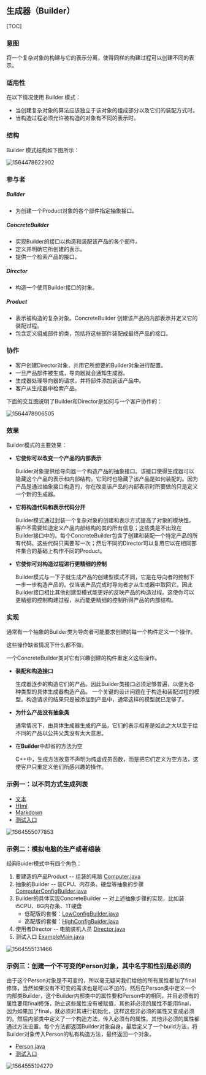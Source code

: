 ## 生成器（Builder）

[TOC]

### 意图

将一个复杂对象的构建与它的表示分离，使得同样的构建过程可以创建不同的表示。

### 适用性
在以下情况使用 Builder 模式：

- 当创建复杂对象的算法应该独立于该对象的组成部分以及它们的装配方式时。
- 当构造过程必须允许被构造的对象有不同的表示时。

### 结构

Builder 模式结构如下图所示：

![1564478622902](assets/1564478622902.png)

### 参与者

##### Builder

- 为创建一个Product对象的各个部件指定抽象接口。

##### ConcreteBuilder

- 实现Builder的接口以构造和装配该产品的各个部件。
- 定义并明确它所创建的表示。
- 提供一个检索产品的接口。

##### Director

- 构造一个使用Builder接口的对象。

##### Product

- 表示被构造的复杂对象。ConcreteBuilder 创建该产品的内部表示并定义它的装配过程。
- 包含定义组成部件的类，包括将这些部件装配成最终产品的接口。

### 协作
-	客户创建Director对象，并用它所想要的Builder对象进行配置。
-	一旦产品部件被生成，导向器就会通知生成器。
-	生成器处理导向器的请求，并将部件添加到该产品中。
-	客户从生成器中检索产品。

下面的交互图说明了Builder和Director是如何与一个客户协作的：

![1564478906505](assets/1564478906505.png)

### 效果

Builder模式的主要效果：

- **它使你可以改变一个产品的内部表示** 

  Builder对象提供给导向器一个构造产品的抽象接口。该接口使得生成器可以隐藏这个产品的表示和内部结构。它同时也隐藏了该产品是如何装配的。因为产品是通过抽象接口构造的，你在改变该产品的内部表示时所要做的只是定义一个新的生成器。

- **它将构造代码和表示代码分开**

  Builder模式通过封装一个复杂对象的创建和表示方式提高了对象的模块性。客户不需要知道定义产品内部结构的类的所有信息；这些类是不出现在Builder接口中的。每个ConcreteBuilder包含了创建和装配一个特定产品的所有代码。这些代码只需要写一次；然后不同的Director可以复用它以在相同部件集合的基础上构作不同的Product。

- **它使你可对构造过程进行更精细的控制**

  Builder模式与一下子就生成产品的创建型模式不同，它是在导向者的控制下一步一步构造产品的。仅当该产品完成时导向者才从生成器中取回它。因此Builder接口相比其他创建型模式能更好的反映产品的构造过程。这使你可以更精细的控制构建过程，从而能更精细的控制所得产品的内部结构。

### 实现

通常有一个抽象的Builder类为导向者可能要求创建的每一个构件定义一个操作。

这些操作缺省情况下什么都不做。

一个ConcreteBuilder类对它有兴趣创建的构件重定义这些操作。

- **装配和构造接口**

  生成器逐步的构造它们的产品。因此Builder类接口必须足够普遍，以便为各种类型的具体生成器构造产品。
  一个关键的设计问题在于构造和装配过程的模型。构造请求的结果只是被添加到产品中，通常这样的模型就已足够了。

- **为什么产品没有抽象类**

  通常情况下，由具体生成器生成的产品，它们的表示相差是如此之大以至于给不同的产品以公共父类没有太大意思。
  
- 在**Builder**中却省的方法为空
  
  C++中，生成方法故意不声明为纯虚成员函数，而是把它们定义为空方法，这使客户只重定义他们所感兴趣的操作。

### 示例一：以不同方式生成列表

- [文本](Builder/src/main/java/com/jueee/example01/TextBuilder.java)
- [Html](Builder/src/main/java/com/jueee/example01/HtmlBuilder.java)
- [Markdown](Builder/src/main/java/com/jueee/example01/MarkDownBuilder.java)
- [测试入口](Builder/src/main/java/com/jueee/example01/ExampleMain.java)

![1564555077853](assets/1564555077853.png)

### 示例二：模拟电脑的生产或者组装

经典Buider模式中有四个角色：

1. 要建造的产品Product -- 组装的电脑 [Computer.java](Builder/src/main/java/com/jueee/example02/Computer.java)
2. 抽象的Builder -- 装CPU、内存条、硬盘等抽象的步骤 [ComputerConfigBuilder.java](Builder/src/main/java/com/jueee/example02/ComputerConfigBuilder.java)
3. Builder的具体实现ConcreteBuilder -- 对上述抽象步骤的实现，比如装i5CPU、8G内存条、1T硬盘
   - 低配版的套餐：[LowConfigBuilder.java](Builder/src/main/java/com/jueee/example02/LowConfigBuilder.java)
   - 高配版的套餐：[HighConfigBuider.java](Builder/src/main/java/com/jueee/example02/HighConfigBuider.java)
4. 使用者Director -- 电脑装机人员 [Director.java](Builder/src/main/java/com/jueee/example02/Director.java)
5. 测试入口 [ExampleMain.java](Builder/src/main/java/com/jueee/example02/ExampleMain.java)

![1564555131466](assets/1564555131466.png)

### 示例三：创建一个不可变的Person对象，其中名字和性别是必须的

由于这个Person对象是不可变的，所以毫无疑问我们给他的所有属性都加了final修饰，当然如果没有不可变的需求也是可以不加的，然后在Person类中定义一个内部类Builder，这个Builder内部类中的属性要和Person中的相同，并且必须有的属性要用final修饰，防止这些属性没有被赋值，其他非必须的属性不能用final，因为如果加了final，就必须对其进行初始化，这样这些非必须的属性又变成必须的。然后内部类中定义了一个构造方法，传入必须有的属性。其他非必须的属性都通过方法设置，每个方法都返回Builder对象自身。最后定义了一个build方法，将Builder对象传入Person的私有构造方法，最终返回一个对象。

- [Person.java](Builder/src/main/java/com/jueee/example03/Person.java)
- [测试入口](Builder/src/main/java/com/jueee/example03/ExampleMain.java)

![1564555194270](assets/1564555194270.png)